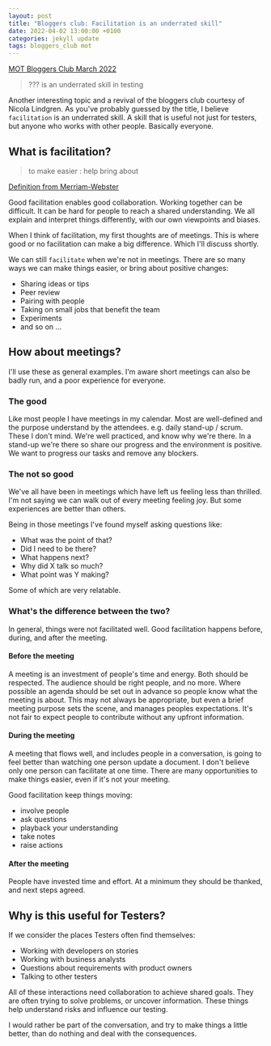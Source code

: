 ```yaml
---
layout: post
title: "Bloggers club: Facilitation is an underrated skill"
date: 2022-04-02 13:00:00 +0100
categories: jekyll update
tags: bloggers_club mot
---
```

[MOT Bloggers Club March 2022](https://club.ministryoftesting.com/t/bloggers-club-march-2022-is-an-underrated-skill-in-testing/57462)
>  ??? is an underrated skill in testing

Another interesting topic and a revival of the bloggers club courtesy of Nicola Lindgren. As you've probably guessed by the title, I believe `facilitation` is an underrated skill.
A skill that is useful not just for testers, but anyone who works with other people. Basically everyone.

## What is facilitation?
> to make easier : help bring about

[Definition from Merriam-Webster](https://www.merriam-webster.com/dictionary/facilitate)

Good facilitation enables good collaboration. Working together can be difficult. It can be hard for people to reach a shared understanding. 
We all explain and interpret things differently, with our own viewpoints and biases.

When I think of facilitation, my first thoughts are of meetings. This is where good or no facilitation can make a big difference. Which I'll discuss shortly.

We can still `facilitate` when we're not in meetings. 
There are so many ways we can make things easier, or bring about positive changes: 
- Sharing ideas or tips
- Peer review
- Pairing with people
- Taking on small jobs that benefit the team
- Experiments
- and so on ...

## How about meetings?

I'll use these as general examples. I'm aware short meetings can also be badly run, and a poor experience for everyone.

### The good
Like most people I have meetings in my calendar. Most are well-defined and the purpose understand by the attendees. e.g. daily stand-up / scrum.
These I don't mind. We're well practiced, and know why we're there. In a stand-up we're there so share our progress and the environment is positive.
We want to progress our tasks and remove any blockers.

### The not so good
We've all have been in meetings which have left us feeling less than thrilled.
I'm not saying we can walk out of every meeting feeling joy. But some experiences are better than others.

Being in those meetings I've found myself asking questions like:
- What was the point of that? 
- Did I need to be there?
- What happens next?
- Why did X talk so much?
- What point was Y making?

Some of which are very relatable.

### What's the difference between the two?
In general, things were not facilitated well. Good facilitation happens before, during, and after the meeting.

#### Before the meeting
A meeting is an investment of people's time and energy. Both should be respected.
The audience should be right people, and no more. Where possible an agenda should be set out in advance so people know what the meeting is about.
This may not always be appropriate, but even a brief meeting purpose sets the scene, and manages peoples expectations. 
It's not fair to expect people to contribute without any upfront information.

#### During the meeting
A meeting that flows well, and includes people in a conversation, is going to feel better than watching one person update a document.
I don't believe only one person can facilitate at one time. There are many opportunities to make things easier, even if it's not your meeting.

Good facilitation keep things moving:
- involve people
- ask questions
- playback your understanding
- take notes
- raise actions

#### After the meeting
People have invested time and effort. At a minimum they should be thanked, and next steps agreed.

## Why is this useful for Testers?
If we consider the places Testers often find themselves:
- Working with developers on stories
- Working with business analysts
- Questions about requirements with product owners
- Talking to other testers

All of these interactions need collaboration to achieve shared goals. They are often trying to solve problems, or uncover information.
These things help understand risks and influence our testing.

I would rather be part of the conversation, and try to make things a little better, than do nothing and deal with the consequences.

